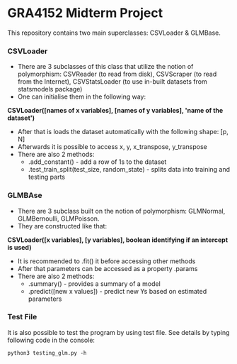 # GRA4152 Midterm Project

This repository contains two main superclasses: CSVLoader & GLMBase.

### CSVLoader

- There are 3 subclasses of this class that utilize the notion of polymorphism: CSVReader (to read from disk), CSVScraper (to read from the Internet), CSVStatsLoader (to use in-built datasets from statsmodels package)
- One can initialise them in the following way:

**CSVLoader([names of x variables], [names of y variables], 'name of the dataset')**

- After that is loads the dataset automatically with the following shape: [p, N]
- Afterwards it is possible to access x, y, x_transpose, y_transpose
- There are also 2 methods:
    * .add_constant() - add a row of 1s to the dataset
    * .test_train_split(test_size, random_state) - splits data into training and testing parts

### GLMBAse

- There are 3 subclass built on the notion of polymorphism: GLMNormal, GLMBernoulli, GLMPoisson.
- They are constructed like that:

**CSVLoader([x variables], [y variables], boolean identifying if an intercept is used)**

- It is recommended to .fit() it before accessing other methods
- After that parameters can be accessed as a property .params
- There are also 2 methods:
    * .summary() - provides a summary of a model
    * .predict([new x values]) - predict new Ys based on estimated parameters

### Test File

It is also possible to test the program by using test file. See details by typing following code in the console:

```python3 testing_glm.py -h```